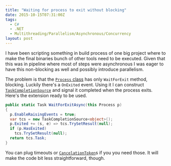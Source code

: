 ```yaml
---
title: "Waiting for process to exit without blocking"
date: 2015-10-15T07:31:00Z
tags:
  - C#
  - .NET
  - Multithreading/Parallelism/Asynchronous/Concurrency
layout: post
---
```

I have been scripting something in build process of one big project where to make the final binaries bunch of other tools need to be executed. Given that this was in pipeline where most of steps were asynchronous I was eager to have this non-blocking as well and possibly introduce parallelism.

<!-- excerpt -->

The problem is that the [`Process` class][1] has only `WaitForExit` method, blocking. Luckily there's a `OnExited` event. Using it I can construct [`TaskCompletionSource`][2] and signal it completed when the process exits. Here's the extension ready to be used.

```csharp
public static Task WaitForExitAsync(this Process p)
{
  p.EnableRaisingEvents = true;
  var tcs = new TaskCompletionSource<object>();
  p.Exited += (s, e) => tcs.TrySetResult(null);
  if (p.HasExited)
    tcs.TrySetResult(null);
  return tcs.Task;
}
```

You can plug timeouts or [`CancelationToken`][3]s if you you need those. It will make the code bit less straightforward, though.

[1]: https://msdn.microsoft.com/en-us/library/system.diagnostics.process(v=vs.110).aspx
[2]: https://msdn.microsoft.com/en-us/library/dd449174(v=vs.110).aspx
[3]: https://msdn.microsoft.com/en-us/library/system.threading.cancellationtoken(v=vs.110).aspx